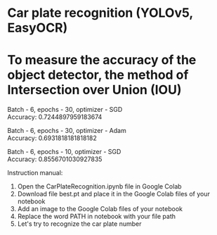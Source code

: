 # Car plate recognition (YOLOv5, EasyOCR)

# To measure the accuracy of the object detector, the method of Intersection over Union (IOU)

Batch - 6, epochs - 30, optimizer - SGD<br />
Accuracy: 0.7244897959183674


Batch - 6, epochs - 30, optimizer - Adam<br />
Accuracy: 0.6931818181818182


Batch - 6, epochs - 10, optimizer - SGD<br />
Accuracy: 0.8556701030927835 

Instruction manual:<br />
1. Open the CarPlateRecognition.ipynb file in Google Colab<br />
2. Download file best.pt and place it in the Google Colab files of your notebook<br />
3. Add an image to the Google Colab files of your notebook<br />
4. Replace the word PATH in notebook with your file path<br />
5. Let's try to recognize the car plate number<br />
